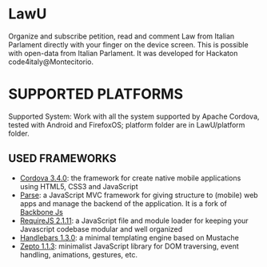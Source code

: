 LawU
==============
Organize and subscribe petition, read and comment Law from Italian Parlament directly with your finger on the device screen. This is possible with open-data from Italian Parlament.
It was developed for Hackaton code4italy@Montecitorio.

**SUPPORTED PLATFORMS**
=======================
Supported System: Work with all the system supported by Apache Cordova, tested with Android and FirefoxOS; platform folder are in LawU/platform folder.


**USED FRAMEWORKS**
--------------

* [Cordova 3.4.0](http://cordova.apache.org/): the framework for create native mobile applications using HTML5, CSS3 and JavaScript
* [Parse](http://parse.com/): a JavaScript MVC framework for giving structure to (mobile) web apps and manage the backend of the application. It is a fork of [Backbone Js](http://backbonejs.org)
* [RequireJS 2.1.11](http://requirejs.org/): a JavaScript file and module loader for keeping your Javascript codebase modular and well organized
* [Handlebars 1.3.0](http://handlebarsjs.com/): a minimal templating engine based on Mustache
* [Zepto 1.1.3](http://zeptojs.com/): minimalist JavaScript library for DOM traversing, event handling, animations, gestures, etc.
